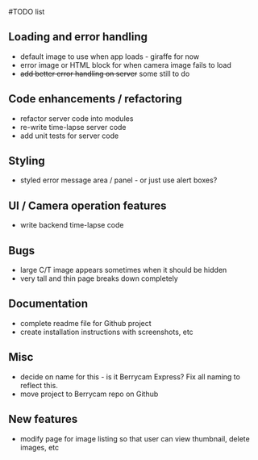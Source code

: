 #TODO list

## Loading and error handling

+ default image to use when app loads - giraffe for now
+ error image or HTML block for when camera image fails to load
+ ~~add better error handling on server~~ some still to do

## Code enhancements / refactoring

+ refactor server code into modules
+ re-write time-lapse server code
+ add unit tests for server code

## Styling

+ styled error message area / panel - or just use alert boxes?

## UI / Camera operation features

+ write backend time-lapse code

## Bugs

+ large C/T image appears sometimes when it should be hidden
+ very tall and thin page breaks down completely

## Documentation

+ complete readme file for Github project
+ create installation instructions with screenshots, etc

## Misc

+ decide on name for this - is it Berrycam Express?  Fix all naming to reflect this.
+ move project to Berrycam repo on Github

## New features

+ modify page for image listing so that user can view thumbnail, delete images, etc

